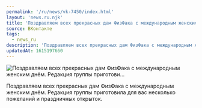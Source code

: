 ```yaml
---
permalink: '/ru/news/vk-7450/index.html'
layout: 'news.ru.njk'
title: 'Поздравляем всех прекрасных дам ФизФака с международным женским днём. Редакция группы приготови…'
source: ВКонтакте
tags:
  - news_ru
description: 'Поздравляем всех прекрасных дам ФизФака с международным женским днём. Редакция группы приготови…'
updatedAt: 1615197660
---
```

![Поздравляем всех прекрасных дам ФизФака с международным женским днём. Редакция группы приготови…](https://sun9-41.userapi.com/sun9-76/impg/8PHJJZgtHZjiaAbbAhSCMBGYndSBF1A2ft2d6g/TefGYt9QRq8.jpg?size=831x1080&quality=96&sign=ef2322da6640ce998ab43e264bbcf584&c_uniq_tag=VkT2E1vjZtAVfSpWurz2LLez1LQQb6nDRAookpulxM4&type=album)

Поздравляем всех прекрасных дам ФизФака с международным женским днём. Редакция группы приготовила для вас несколько пожеланий и праздничных открыток.
